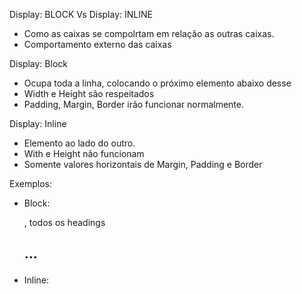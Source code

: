 Display: BLOCK Vs Display: INLINE

- Como as caixas se compolrtam em relação as outras caixas.
- Comportamento externo das caixas

Display: Block

- Ocupa toda a linha, colocando o próximo elemento abaixo desse
- Width e Height são respeitados
- Padding, Margin, Border irão funcionar normalmente.

Display: Inline

- Elemento ao lado do outro.
- With e Height não funcionam
- Somente valores horizontais de Margin, Padding e Border

Exemplos: 
* Block: <p> <div> <section>, todos os headings <h1> <h2>...

* Inline: <a> <strong> <span> <em>
